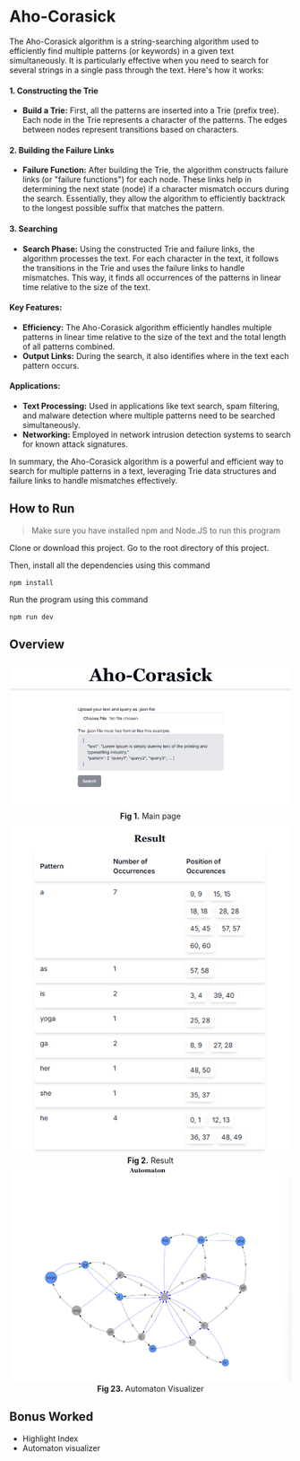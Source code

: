 # Aho-Corasick

The Aho-Corasick algorithm is a string-searching algorithm used to efficiently find multiple patterns (or keywords) in a given text simultaneously. It is particularly effective when you need to search for several strings in a single pass through the text. Here's how it works:

#### **1. Constructing the Trie**

- **Build a Trie:** First, all the patterns are inserted into a Trie (prefix tree). Each node in the Trie represents a character of the patterns. The edges between nodes represent transitions based on characters.

#### **2. Building the Failure Links**

- **Failure Function:** After building the Trie, the algorithm constructs failure links (or "failure functions") for each node. These links help in determining the next state (node) if a character mismatch occurs during the search. Essentially, they allow the algorithm to efficiently backtrack to the longest possible suffix that matches the pattern.

#### **3. Searching**

- **Search Phase:** Using the constructed Trie and failure links, the algorithm processes the text. For each character in the text, it follows the transitions in the Trie and uses the failure links to handle mismatches. This way, it finds all occurrences of the patterns in linear time relative to the size of the text.

#### **Key Features:**

- **Efficiency:** The Aho-Corasick algorithm efficiently handles multiple patterns in linear time relative to the size of the text and the total length of all patterns combined.
- **Output Links:** During the search, it also identifies where in the text each pattern occurs.

#### **Applications:**

- **Text Processing:** Used in applications like text search, spam filtering, and malware detection where multiple patterns need to be searched simultaneously.
- **Networking:** Employed in network intrusion detection systems to search for known attack signatures.

In summary, the Aho-Corasick algorithm is a powerful and efficient way to search for multiple patterns in a text, leveraging Trie data structures and failure links to handle mismatches effectively.


## How to Run

> Make sure you have installed npm and Node.JS to run this program

Clone or download this project. Go to the root directory of this project.

Then, install all the dependencies using this command
```
npm install
```

Run the program using this command
```
npm run dev
```

## Overview

<div align=center>
<img src="./docs/main.png" width="700px">
<br>
  <b>Fig 1.</b> Main page
<br>
</div>

<div align=center>
<img src="./docs/result.png" width="500px">
<br>
  <b>Fig 2.</b> Result  
<br>
</div>

<div align=center>
<img src="./docs/automaton.png" width="600pxpx">
<br>
  <b>Fig 23.</b> Automaton Visualizer  
<br>
</div>

## Bonus Worked

- Highlight Index
- Automaton visualizer